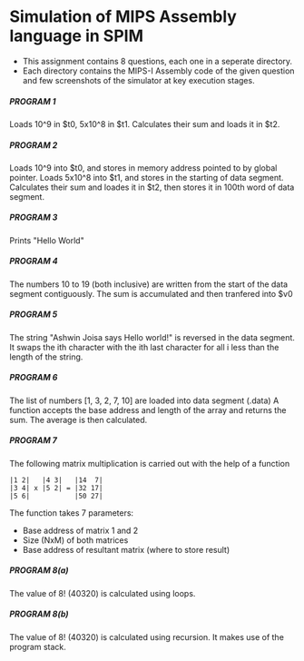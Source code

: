 # Simulation of MIPS Assembly language in SPIM

- This assignment contains 8 questions, each one in a seperate directory.
- Each directory contains the MIPS-I Assembly code of the given question
  and few screenshots of the simulator at key execution stages.


##### PROGRAM 1

Loads 10^9 in $t0, 5x10^8 in $t1.
Calculates their sum and loads it in $t2.

##### PROGRAM 2

Loads 10^9 into $t0, and stores in memory address pointed to by global pointer.
Loads 5x10^8 into $t1, and stores in the starting of data segment.
Calculates their sum and loades it in $t2, then stores it in 100th word of data segment.

##### PROGRAM 3

Prints "Hello World"

##### PROGRAM 4

The numbers 10 to 19 (both inclusive) are written from the start of the data segment contiguously.
The sum is accumulated and then tranfered into $v0

##### PROGRAM 5

The string "Ashwin Joisa says Hello world!" is reversed in the data segment.
It swaps the ith character with the ith last character for all i less than the length of the string.

##### PROGRAM 6

The list of numbers [1, 3, 2, 7, 10] are loaded into data segment (.data)
A function accepts the base address and length of the array and returns the sum.
The average is then calculated.

##### PROGRAM 7

The following matrix multiplication is carried out with the help of a function
```
|1 2|   |4 3|   |14  7|
|3 4| x |5 2| = |32 17|
|5 6|           |50 27|
```
The function takes 7 parameters:
- Base address of matrix 1 and 2
- Size (NxM) of both matrices
- Base address of resultant matrix (where to store result)

##### PROGRAM 8(a)

The value of 8! (40320) is calculated using loops.

##### PROGRAM 8(b)

The value of 8! (40320) is calculated using recursion.
It makes use of the program stack.

